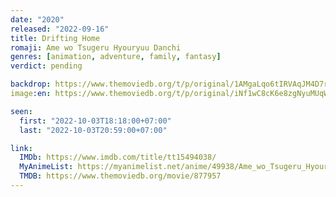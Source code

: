```yaml
---
date: "2020"
released: "2022-09-16"
title: Drifting Home
romaji: Ame wo Tsugeru Hyouryuu Danchi
genres: [animation, adventure, family, fantasy]
verdict: pending

backdrop: https://www.themoviedb.org/t/p/original/1AMgaLqo6tIRVAqJM4D7rMub9K.jpg
image:en: https://www.themoviedb.org/t/p/original/iNf1wC8cK6e8zgNyuMUqWFT7Din.jpg

seen:
  first: "2022-10-03T18:18:00+07:00"
  last: "2022-10-03T20:59:00+07:00"

link:
  IMDb: https://www.imdb.com/title/tt15494038/
  MyAnimeList: https://myanimelist.net/anime/49938/Ame_wo_Tsugeru_Hyouryuu_Danchi
  TMDB: https://www.themoviedb.org/movie/877957
---
```

